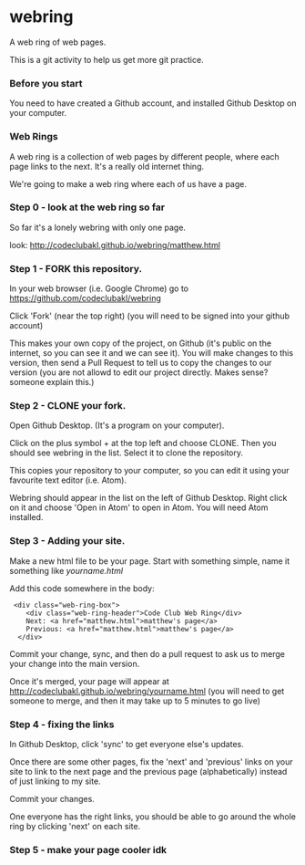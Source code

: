 # webring

A web ring of web pages.

This is a git activity to help us get more git practice.

### Before you start

You need to have created a Github account, and installed Github Desktop on your computer.

### Web Rings

A web ring is a collection of web pages by different people, where each page links to the next. It's a really old internet thing.

We're going to make a web ring where each of us have a page.

### Step 0 - look at the web ring so far

So far it's a lonely webring with only one page.

look:
http://codeclubakl.github.io/webring/matthew.html

### Step 1 - FORK this repository.

In your web browser (i.e. Google Chrome) go to https://github.com/codeclubakl/webring

Click 'Fork' (near the top right) (you will need to be signed into your github account)

This makes your own copy of the project, on Github (it's public on the internet, so you can see it and we can see it). You will make changes to this version, then send a Pull Request to tell us to copy the changes to our version (you are not allowd to edit our project directly. Makes sense? someone explain this.)

### Step 2 - CLONE your fork.

Open Github Desktop. (It's a program on your computer).

Click on the plus symbol + at the top left and choose CLONE. Then you should see webring in the list. Select it to clone the repository.

This copies your repository to your computer, so you can edit it using your favourite text editor (i.e. Atom).

Webring should appear in the list on the left of Github Desktop. Right click on it and choose 'Open in Atom' to open in Atom. You will need Atom installed.

### Step 3 - Adding your site.

Make a new html file to be your page. Start with something simple, name it something like _yourname.html_

Add this code somewhere in the body:

```
 <div class="web-ring-box">
    <div class="web-ring-header">Code Club Web Ring</div>
    Next: <a href="matthew.html">matthew's page</a>
    Previous: <a href="matthew.html">matthew's page</a>
  </div>
```

Commit your change, sync, and then do a pull request to ask us to merge your change into the main version.

Once it's merged, your page will appear at http://codeclubakl.github.io/webring/yourname.html (you will need to get someone to merge, and then it may take up to 5 minutes to go live)

### Step 4 - fixing the links

In Github Desktop, click 'sync' to get everyone else's updates.

Once there are some other pages, fix the 'next' and 'previous' links on your site to link to the next page and the previous page (alphabetically) instead of just linking to my site.

Commit your changes.

One everyone has the right links, you should be able to go around the whole ring by clicking 'next' on each site.

### Step 5 - make your page cooler idk
